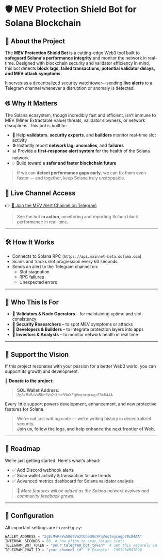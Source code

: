 # 🛡️ MEV Protection Shield Bot for Solana Blockchain

## 🚀 About the Project

The **MEV Protection Shield Bot** is a cutting-edge Web3 tool built to **safeguard Solana's performance integrity** and monitor the network in real-time. Designed with blockchain security and validator efficiency in mind, this bot detects **block lags, failed transactions, potential validator delays, and MEV attack symptoms**.

It serves as a decentralized security watchtower—sending **live alerts** to a Telegram channel whenever a disruption or anomaly is detected.

## 🌐 Why It Matters

The Solana ecosystem, though incredibly fast and efficient, isn't immune to MEV (Miner Extractable Value) threats, validator slowness, or network disruptions. This bot is built to:

- 🧠 Help **validators**, **security experts**, and **builders** monitor real-time slot activity  
- ⚙️ Instantly report **network lag**, **anomalies**, and **failures**  
- 📊 Provide a **first-response alert system** for the health of the Solana network  
- 💡 Build toward a **safer and faster blockchain future**

> If we can **detect performance gaps early**, we can fix them even faster — and together, keep Solana truly unstoppable.

## 📡 Live Channel Access

👉 [📢 Join the MEV Alert Channel on Telegram](https://t.me/+yourchannel)

> See the bot **in action**, monitoring and reporting Solana block performance in real-time.

---

## 🛠️ How It Works

- Connects to Solana RPC (`https://api.mainnet-beta.solana.com`)  
- Scans and tracks slot progression every 60 seconds  
- Sends an alert to the Telegram channel on:
  - Slot stagnation  
  - RPC failures  
  - Unexpected errors  

---

## 👥 Who This Is For

- 🧪 **Validators & Node Operators** – for maintaining uptime and slot consistency  
- 🔐 **Security Researchers** – to spot MEV symptoms or attacks  
- 🧰 **Developers & Builders** – to integrate protection layers into apps  
- 💼 **Investors & Analysts** – to monitor network health in real time

---

## 💚 Support the Vision

If this project resonates with your passion for a better Web3 world, you can support its growth and development.

**💸 Donate to the project:**

> **SOL Wallet Address:**  
> `2gBcMvRaVw5Ud9Vn2tUbe39oXFqVoqtmgcugp78xD4AA`

Every little support powers development, enhancement, and new protective features for Solana.

> We're not just writing code — we’re writing history in decentralized security.  
> **Join us, follow the logs, and help enhance the next frontier of Web.**

---

## 🧭 Roadmap

We’re just getting started. Here's what's ahead:

- ✅ Add Discord webhook alerts  
- ✅ Scan wallet activity & transaction failure trends  
- ✅ Advanced metrics dashboard for Solana validator analysis  

> 🚀 *More features will be added as the Solana network evolves and community feedback grows.*

---

## 🔧 Configuration

All important settings are in `config.py`:

```python
WALLET_ADDRESS = "2gBcMvRaVw5Ud9Vn2tUbe39oXFqVoqtmgcugp78xD4AA"
INTERVAL_SECONDS = 60  # how often to scan Solana slots
TELEGRAM_BOT_TOKEN = "your_telegram_bot_token"  # Set this securely in config.py
TELEGRAM_CHAT_ID = "your_channel_id"  # Example: -1001234567890
